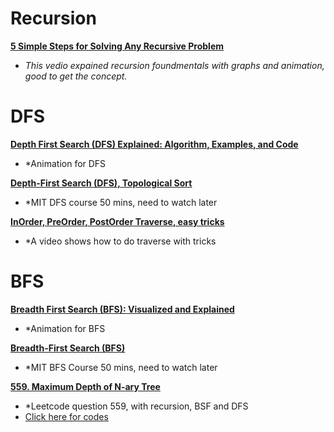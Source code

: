 # Recursion

**[5 Simple Steps for Solving Any Recursive Problem](https://www.youtube.com/watch?v=ngCos392W4w)**
- *This vedio expained recursion foundmentals with graphs and animation, good to get the concept.*

# DFS
**[Depth First Search (DFS) Explained: Algorithm, Examples, and Code](https://www.youtube.com/watch?v=PMMc4VsIacU)**
- *Animation for DFS 

**[Depth-First Search (DFS), Topological Sort](https://www.youtube.com/watch?v=AfSk24UTFS8)**
- *MIT DFS course 50 mins, need to watch later

**[InOrder, PreOrder, PostOrder Traverse, easy tricks](https://www.youtube.com/watch?v=98AGQU0z2wg)**
- *A video shows how to do traverse with tricks

# BFS
**[Breadth First Search (BFS): Visualized and Explained](https://www.youtube.com/watch?v=xlVX7dXLS64)**
- *Animation for BFS

**[Breadth-First Search (BFS)](https://www.youtube.com/watch?v=s-CYnVz-uh4)**
- *MIT BFS Course 50 mins, need to watch later

**[559. Maximum Depth of N-ary Tree](https://www.youtube.com/watch?v=TtAflDtqwVg)**
- *Leetcode question 559, with recursion, BSF and DFS
- [Click here for codes](https://github.com/asrmrc/Data-Structures-and-Algorithms-Notes/blob/main/Recursion.md)




